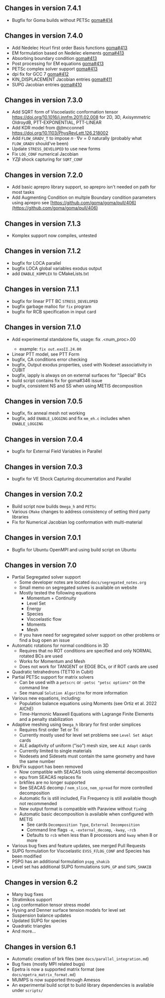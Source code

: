 ## Changes in version 7.4.1

- Bugfix for Goma builds without PETSc [goma#414](https://github.com/goma/goma/pull/414)

## Changes in version 7.4.0

- Add Nedelec Hcurl first order Basis functions [goma#413](https://github.com/goma/goma/pull/413)
- EM formulation based on Nedelec elements [goma#413](https://github.com/goma/goma/pull/413)
- Absorbing boundary condition [goma#413](https://github.com/goma/goma/pull/413)
- Post processing for EM equations [goma#413](https://github.com/goma/goma/pull/413)
- PETSc complex solver support [goma#413](https://github.com/goma/goma/pull/413)
- dpi fix for GCC 7 [goma#412](https://github.com/goma/goma/pull/412)
- KIN_DISPLACEMENT Jacobian entries [goma#411](https://github.com/goma/goma/pull/411)
- SUPG Jacobian entries [goma#410](https://github.com/goma/goma/pull/410)

## Changes in version 7.3.0

- Add SQRT form of Viscoelastic conformation tensor https://doi.org/10.1016/j.jnnfm.2011.02.008 for 2D, 3D, Axisymmetric OldroydB, PTT-EXPONENTIAL, PTT-LINEAR
- Add KDR model from @jtmcconnell https://doi.org/10.1103/PhysRevLett.126.218002
- Add `FLOW_GRADV_T` to impose $n\cdot\nabla v=0$ naturally (probably what `FLOW_GRADV` should've been)
- Update `STRESS_DEVELOPED` to use new forms
- Fix `LOG_CONF` numerical Jacobian
- $YZ\beta$ shock capturing for `SQRT_CONF`


## Changes in version 7.2.0

- Add basic aprepro library support, so aprepro isn't needed on path for most tasks
- Add Augmenting Condition on multple Boundary condition parameters using aprepro
  see [https://github.com/goma/goma/pull/406](https://github.com/goma/goma/pull/406)

## Changes in version 7.1.3

- Komplex support now compiles, untested

## Changes in version 7.1.2

- bugfix for LOCA parallel
- bugfix LOCA global variables exodus output
- add `ENABLE_KOMPLEX` to CMakeLists.txt

## Changes in version 7.1.1

- bugfix for linear PTT BC `STRESS_DEVELOPED`
- bugfix garbage malloc for `fix` program
- bugfix for RCB specification in input card


## Changes in version 7.1.0

- Add experimental standalone fix, usage: fix <exodusfile>.<num_proc>.00
  - example: `fix out.exoII.24.00`
- Linear PTT model, see PTT Form
- bugfix, CA conditions error checking
- bugfix, Output exodus properties, used with Nodeset associativity in CUBIT
- bugfix, iapply is always on on external surfaces for "Special" BCs
- build script contains fix for goma#346 issue
- bugfix, consistent NS and SS when using METIS decomposition

## Changes in version 7.0.5

- bugfix, fix anneal mesh not working
- bugfix, add `ENABLE_LOGGING` and fix `mm_eh.c` includes when `ENABLE_LOGGING`

## Changes in version 7.0.4

- bugfix for External Field Variables in Parallel

## Changes in version 7.0.3

- bugfix for VE Shock Capturing documentation and Parallel

## Changes in version 7.0.2

- Build script now builds `Omega_h` and `PETSc`
- Various `CMake` changes to address consistency of setting third party libraries
- Fix for Numerical Jacobian log conformation with multi-material

## Changes in version 7.0.1

- Bugfix for Ubuntu OpenMPI and using build script on Ubuntu

## Changes in version 7.0

- Partial Segregated solver support
    - Some developer notes are located `docs/segregated_notes.org`
    - Small memo on segregated solves is available on website
    - Mostly tested the following equations
        - Momentum + Continuity
        - Level Set
        - Energy
        - Species
        - Viscoelastic flow
        - Moments
        - Mesh
    - If you have need for segregated solver support on other problems or find a bug
      open an issue
- Automatic rotations for normal conditions in 3D
    - Requires that no ROT conditions are specified and only NORMAL rotated BCs are used
    - Works for Momentum and Mesh
    - Does not work for TANGENT or EDGE BCs, or if ROT cards are used
- Quadratic tetrahedrons (TET10 in Cubit)
- Partial PETSc support for matrix solvers
    - Can be used with a `petscrc` or `-petsc "petsc options"` on the command line
    - See manual `Solution Algorithm` for more information
- Various new equations, including:
    - Population balance equations using Moments (see Ortiz et al. 2022 AIChE)
    - Time-Harmonic Maxwell Equations with Lagrange Finite Elements and a penalty stabilization
- Adaptive meshing using `Omega_h` library for first order simplices
    - Requires first order Tet or Tri
    - Currently mostly used for level set problems see `Level Set Adapt` cards
    - ALE adaptivity of uniform ("iso") mesh size, see `ALE Adapt` cards
    - Currently limited to single materials
    - Nodesets and Sidesets must contain the same geometry and have the same number
- Brk/Fix support has been removed
    - Now compatible with SEACAS tools using elemental decomposition
    - epu from SEACAS replaces fix
    - brkfiles are no longer supported
    - See SEACAS decomp / `nem_slice`, `nem_spread` for more controlled decomposition
    - Automatic fix is still included, Fix Frequency is still available though not recommended
    - New output format is compatible with Paraview without `fix`ing
    - Automatic basic decomposition is available when configured with METIS
        - See cards `Decomposition Type`, `External Decomposition`
        - Command line flags `-e`, `-external_decomp`, `-kway`, `-rcb`
        - Defaults to `rcb` when less than 8 processors and `kway` when 8 or more
- Various bug fixes and feature updates, see merged Pull Requests
- SUPG formulation for Viscoelastic `EVSS_F`/`LOG_CONF` and Species has been modified
- PSPG has an additional formulation `pspg_shakib`
- Level set has additional SUPG formulations `SUPG_GP` and `SUPG_SHAKIB`

## Changes in version 6.2

- Many bug fixes
- Stratimikos support
- Log conformation tensor stress model
- Hysing and Denner surface tension models for level set
- Suspension balance updates
- Updated SUPG for species
- Quadratic triangles
- And more...

## Changes in version 6.1

- Automatic creation of brk files (see `docs/parallel_integration.md`)
- Bug fixes (mostly MPI related bugs)
- Epetra is now a supported matrix format (see `docs/epetra_matrix_format.md`)
- MUMPS is now supported through Amesos
- An experimental build script to build library dependencies is available under `scripts/`
